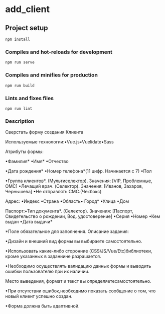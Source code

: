 # add_client

## Project setup
```
npm install
```

### Compiles and hot-reloads for development
```
npm run serve
```

### Compiles and minifies for production
```
npm run build
```

### Lints and fixes files
```
npm run lint
```

### Description
Сверстать форму создания Клиента


Используемые технологии:•Vue.js•Vuelidate•Sass

Атрибуты формы:

•Фамилия*
•Имя*
•Отчество 


•Дата рождения* 
•Номер телефона*(11 цифр. Начинается с 7)
•Пол


•Группа клиентов*. (Мультиселектор). Значения: [VIP, Проблемные, ОМС]
•Лечащий врач. (Cелектор). 
Значения: [Иванов, Захаров, Чернышева]
•Не отправлять СМС.(Чекбокс)


Адрес:
•Индекс
•Страна 
•Область•
Город*
•Улица
•Дом 


Паспорт:•Тип документа*. (Cелектор). Значения: [Паспорт, Свидетельство о рождении, Вод. удостоверение]
•Серия 
•Номер 
•Кем выдан 
•Дата выдачи*


*Поле обязательное для заполнения.
Описание задания:

•Дизайн и внешний вид формы вы выбираете самостоятельно.

•Использовать какие-либо сторонние (CSS/JS/Vue/Etc)библиотеки, кроме указанных в заданиине разрашается.
 
 •Необходимо осуществлять валидацию данных формы и выводить ошибки пользователю при их наличии.
  
  Место выведения, формат и текст    вы определяетесамостоятельно.
  
  •При отсутствии ошибок,необходимо показать сообщение о том, что новый клиент успешно создан.
  
  •Форма должна быть адаптивной.
